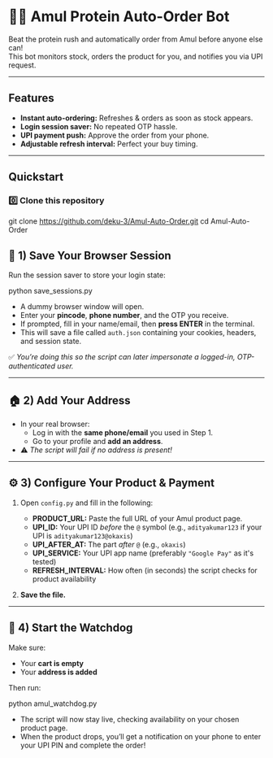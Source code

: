 # 🥛💪 Amul Protein Auto-Order Bot

Beat the protein rush and automatically order from Amul before anyone else can!  
This bot monitors stock, orders the product for you, and notifies you via UPI request.

---

## Features

- **Instant auto-ordering:** Refreshes & orders as soon as stock appears.
- **Login session saver:** No repeated OTP hassle.
- **UPI payment push:** Approve the order from your phone.
- **Adjustable refresh interval:** Perfect your buy timing.

---

## Quickstart

### 0️⃣ Clone this repository

git clone https://github.com/deku-3/Amul-Auto-Order.git
cd Amul-Auto-Order

## 🔐 1) Save Your Browser Session

Run the session saver to store your login state:



python save_sessions.py

- A dummy browser window will open.
- Enter your **pincode**, **phone number**, and the OTP you receive.
- If prompted, fill in your name/email, then **press ENTER** in the terminal.
- This will save a file called `auth.json` containing your cookies, headers, and session state.

✅ _You’re doing this so the script can later impersonate a logged-in, OTP-authenticated user._

---

## 🏠 2) Add Your Address

- In your real browser:
  - Log in with the **same phone/email** you used in Step 1.
  - Go to your profile and **add an address**.
- ⚠️ _The script will fail if no address is present!_

---

## ⚙️ 3) Configure Your Product & Payment

1. Open `config.py` and fill in the following:

   - **PRODUCT_URL:** Paste the full URL of your Amul product page.
   - **UPI_ID:** Your UPI ID _before_ the `@` symbol (e.g., `adityakumar123` if your UPI is `adityakumar123@okaxis`)
   - **UPI_AFTER_AT:** The part _after_ `@` (e.g., `okaxis`)
   - **UPI_SERVICE:** Your UPI app name (preferably `"Google Pay"` as it's tested)
   - **REFRESH_INTERVAL:** How often (in seconds) the script checks for product availability

2. **Save the file.**

---

## 🚀 4) Start the Watchdog

Make sure:
- Your **cart is empty**
- Your **address is added**

Then run:

python amul_watchdog.py


- The script will now stay live, checking availability on your chosen product page.
- When the product drops, you’ll get a notification on your phone to enter your UPI PIN and complete the order!
